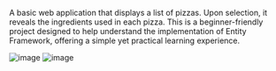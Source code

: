 A basic web application that displays a list of pizzas. Upon selection, it reveals the ingredients used in each pizza. This is a beginner-friendly project designed to help understand the implementation of Entity Framework, offering a simple yet practical learning experience.

![image](https://github.com/user-attachments/assets/a1fe8cea-54be-4a3b-9899-8cd9c39ddec8)
![image](https://github.com/user-attachments/assets/8359fb46-4f72-41c6-af1a-54f18f2afc96)


